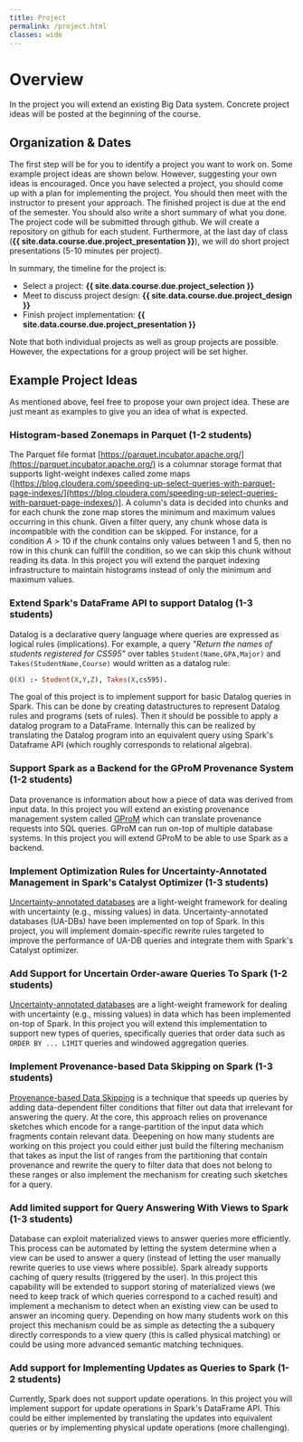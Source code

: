 ```yaml
---
title: Project
permalink: /project.html
classes: wide
---
```


# Overview

In the project you will extend an existing Big Data system. Concrete project ideas will be posted at the beginning of the course.

## Organization & Dates

The first step will be for you to identify a project you want to work on. Some example project ideas are shown below. However, suggesting your own ideas is encouraged. Once you have selected a project, you should come up with a plan for implementing the project. You should then meet with the instructor to present your approach. The finished project is due at the end of the semester. You should also write a short summary of what you done. The project code will be submitted through github. We will create a repository on github for each student. Furthermore, at the last day of class (**{{ site.data.course.due.project_presentation }}**), we will do short project presentations (5-10 minutes per project).

In summary, the timeline for the project is:

- Select a project: **{{ site.data.course.due.project_selection }}**
- Meet to discuss project design: **{{ site.data.course.due.project_design }}**
- Finish project implementation: **{{ site.data.course.due.project_presentation }}**

Note that both individual projects as well as group projects are possible. However, the expectations for a group project will be set higher.


## Example Project Ideas

As mentioned above, feel free to propose your own project idea. These are just meant as examples to give you an idea of what is expected.

### Histogram-based Zonemaps in Parquet (1-2 students)

The Parquet file format [https://parquet.incubator.apache.org/](https://parquet.incubator.apache.org/) is a columnar storage format that supports light-weight indexes called zome maps ([https://blog.cloudera.com/speeding-up-select-queries-with-parquet-page-indexes/](https://blog.cloudera.com/speeding-up-select-queries-with-parquet-page-indexes/)]. A column's data is decided into chunks and for each chunk the zone map stores the minimum and maximum values occurring in this chunk. Given a filter query, any chunk whose data is incompatible with the condition can be skipped. For instance, for a condition $A > 10$ if the chunk contains only values between $1$ and $5$, then no row in this chunk can fulfill the condition, so we can skip this chunk without reading its data. In this project you will extend the parquet indexing infrastructure to maintain histograms instead of only the minimum and maximum values.

### Extend Spark's DataFrame API to support Datalog (1-3 students)

Datalog is a declarative query language where queries are expressed as logical rules (implications). For example, a query *"Return the names of students registered for CS595"* over tables `Student(Name,GPA,Major)` and `Takes(StudentName,Course)` would written as a datalog rule:

```prolog
Q(X) :- Student(X,Y,Z), Takes(X,cs595).
```

The goal of this project is to implement support for basic Datalog queries in Spark. This can be done by creating datastructures to represent Datalog rules and programs (sets of rules). Then it should be possible to apply a datalog program to a DataFrame. Internally this can be realized by translating the Datalog program into an equivalent query using Spark's Dataframe API (which roughly corresponds to relational algebra).

### Support Spark as a Backend for the GProM Provenance System (1-2 students)

Data provenance is information about how a piece of data was derived from input data. In this project you will extend an existing provenance management system called [GProM](https://github.com/IITDBGroup/gprom) which can translate provenance requests into SQL queries. GProM can run on-top of multiple database systems. In this project you will extend GProM to be able to use Spark as a backend.

### Implement Optimization Rules for Uncertainty-Annotated Management in Spark's Catalyst Optimizer (1-3 students)

[Uncertainty-annotated databases](http://www.cs.iit.edu/~dbgroup/projects/ua-db.html) are a light-weight framework for dealing with uncertainty (e.g., missing values) in data. Uncertainty-annotated databases (UA-DBs) have been implemented on top of Spark. In this project, you will implement domain-specific rewrite rules targeted to improve the performance of UA-DB queries and integrate them with Spark's Catalyst optimizer.

### Add Support for Uncertain Order-aware Queries To Spark (1-2 students)

[Uncertainty-annotated databases](http://www.cs.iit.edu/~dbgroup/projects/ua-db.html) are a light-weight framework for dealing with uncertainty (e.g., missing values) in data which has been implemented on-top of Spark. In this project you will extend this implementation to support new types of queries, specifically queries that order data such as `ORDER BY ... LIMIT` queries and windowed aggregation queries.

### Implement Provenance-based Data Skipping on Spark (1-3 students)

[Provenance-based Data Skipping](http://www.cs.iit.edu/~dbgroup/projects/relevance.html) is a technique that speeds up queries by adding data-dependent filter conditions that filter out data that irrelevant for answering the query. At the core, this approach relies on provenance sketches which encode for a range-partition of the input data which fragments contain relevant data. Deepening on how many students are working on this project you could either just build the filtering mechanism that takes as input the list of ranges from the partitioning that contain provenance and rewrite the query to filter data that does not belong to these ranges or also implement the mechanism for creating such sketches for a query.

### Add limited support for Query Answering With Views to Spark (1-3 students)

Database can exploit materialized views to answer queries more efficiently. This process can be automated by letting the system determine when a view can be used to answer a query (instead of letting the user manually rewrite queries to use views where possible). Spark already supports caching of query results (triggered by the user). In this project this capability will be extended to support storing of materialized views (we need to keep track of which queries correspond to a cached result) and implement a mechanism to detect when an existing view can be used to answer an incoming query. Depending on how many students work on this project this mechanism could be as simple as detecting the a subquery directly corresponds to a view query (this is called physical matching) or could be using more advanced semantic matching techniques.

### Add support for Implementing Updates as Queries to Spark (1-2 students)

Currently, Spark does not support update operations. In this project you will implement support for update operations in Spark's DataFrame API. This could be either implemented by translating the updates into equivalent queries or by implementing physical update operations (more challenging).

###

